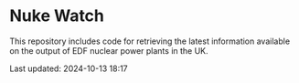 # Nuke Watch

This repository includes code for retrieving the latest information available on the output of EDF nuclear power plants in the UK.

Last updated: 2024-10-13 18:17